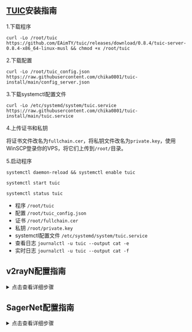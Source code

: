 ## [TUIC](https://github.com/EAimTY/tuic)安装指南

1.下载程序
```
curl -Lo /root/tuic https://github.com/EAimTY/tuic/releases/download/0.8.4/tuic-server-0.8.4-x86_64-linux-musl && chmod +x /root/tuic
```

2.下载配置
```
curl -Lo /root/tuic_config.json https://raw.githubusercontent.com/chika0801/tuic-install/main/config_server.json
```

3.下载systemctl配置文件
```
curl -Lo /etc/systemd/system/tuic.service https://raw.githubusercontent.com/chika0801/tuic-install/main/tuic.service
```

4.上传证书和私钥

将证书文件改名为`fullchain.cer`，将私钥文件改名为`private.key`，使用WinSCP登录你的VPS，将它们上传到`/root/`目录。

5.启动程序
```
systemctl daemon-reload && systemctl enable tuic
```

```
systemctl start tuic
```

```
systemctl status tuic
```

- 程序 `/root/tuic`
- 配置 `/root/tuic_config.json`
- 证书 `/root/fullchain.cer`
- 私钥 `/root/private.key`
- systemctl配置文件 `/etc/systemd/system/tuic.service`
- 查看日志 `journalctl -u tuic --output cat -e`
- 实时日志 `journalctl -u tuic --output cat -f`

## v2rayN配置指南

<details><summary>点击查看详细步骤</summary> 

![1](https://user-images.githubusercontent.com/88967758/192557055-a91fb74f-0050-4a05-831c-ca795886b8c9.jpg)

![2](https://user-images.githubusercontent.com/88967758/192556695-3b62d99a-8dee-46b8-b39a-0f13888e14fc.jpg)

![3](https://user-images.githubusercontent.com/88967758/192556731-b13c11cd-2bda-4f38-90c5-ecac77c27eb9.jpg)

</details>

## SagerNet配置指南

<details><summary>点击查看详细步骤</summary> 

![1](https://user-images.githubusercontent.com/88967758/192247392-a4e6756c-c829-4ba6-a96f-ca39e9b163f9.jpg)

</details>
